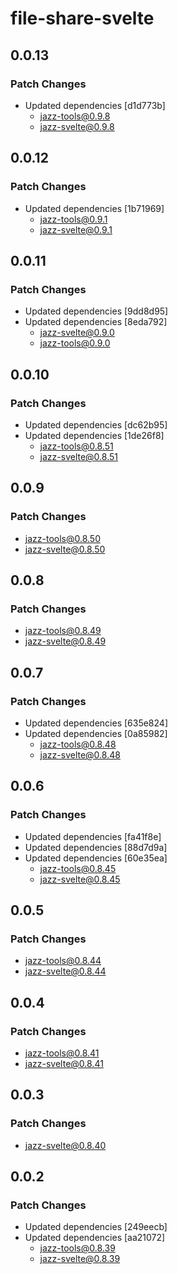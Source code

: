 # file-share-svelte

## 0.0.13

### Patch Changes

- Updated dependencies [d1d773b]
  - jazz-tools@0.9.8
  - jazz-svelte@0.9.8

## 0.0.12

### Patch Changes

- Updated dependencies [1b71969]
  - jazz-tools@0.9.1
  - jazz-svelte@0.9.1

## 0.0.11

### Patch Changes

- Updated dependencies [9dd8d95]
- Updated dependencies [8eda792]
  - jazz-svelte@0.9.0
  - jazz-tools@0.9.0

## 0.0.10

### Patch Changes

- Updated dependencies [dc62b95]
- Updated dependencies [1de26f8]
  - jazz-tools@0.8.51
  - jazz-svelte@0.8.51

## 0.0.9

### Patch Changes

- jazz-tools@0.8.50
- jazz-svelte@0.8.50

## 0.0.8

### Patch Changes

- jazz-tools@0.8.49
- jazz-svelte@0.8.49

## 0.0.7

### Patch Changes

- Updated dependencies [635e824]
- Updated dependencies [0a85982]
  - jazz-tools@0.8.48
  - jazz-svelte@0.8.48

## 0.0.6

### Patch Changes

- Updated dependencies [fa41f8e]
- Updated dependencies [88d7d9a]
- Updated dependencies [60e35ea]
  - jazz-tools@0.8.45
  - jazz-svelte@0.8.45

## 0.0.5

### Patch Changes

- jazz-tools@0.8.44
- jazz-svelte@0.8.44

## 0.0.4

### Patch Changes

- jazz-tools@0.8.41
- jazz-svelte@0.8.41

## 0.0.3

### Patch Changes

- jazz-svelte@0.8.40

## 0.0.2

### Patch Changes

- Updated dependencies [249eecb]
- Updated dependencies [aa21072]
  - jazz-tools@0.8.39
  - jazz-svelte@0.8.39
